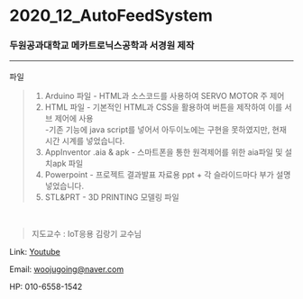 # 2020_12_AutoFeedSystem
### 두원공과대학교 메카트로닉스공학과 서경원 제작  <HR/>
파일
>1. Arduino 파일 - HTML과 소스코드를 사용하여 SERVO MOTOR 주 제어
>2. HTML 파일 - 기본적인 HTML과 CSS을 활용하여 버튼을 제작하여 이를 서브 제어에 사용<br>
>-기존 기능에 java script를 넣어서 아두이노에는 구현을 못하였지만, 현재시간 시계를 넣었습니다.
>3. AppInventor .aia & apk - 스마트폰을 통한 원격제어를 위한 aia파일 및 설치apk 파일
>4. Powerpoint - 프로젝트 결과발표 자료용 ppt + 각 슬라이드마다 부가 설명 넣었습니다.
>5. STL&PRT - 3D PRINTING 모델링 파일
<br>

>지도교수 : IoT응용 김랑기 교수님

Link: [Youtube](https://youtu.be/aiszoN-TUOQ)

Email: <woojugoing@naver.com>

HP: 010-6558-1542
